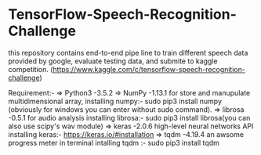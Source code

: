 # TensorFlow-Speech-Recognition-Challenge
this repository contains end-to-end pipe line to train different speech data provided by google, evaluate testing data, and submite to kaggle competition. (https://www.kaggle.com/c/tensorflow-speech-recognition-challenge)

Requirement:-
=> Python3 -3.5.2
=> NumPy -1.13.1
  for store and manupulate multidimensional array,
  installing numpy:- sudo pip3 install numpy (obviously for windows you can enter without sudo command).
=> librosa -0.5.1
  for audio analysis
  installing librosa:- sudo pip3 install librosa(you can also use scipy's wav module)
=> keras -2.0.6
   high-level neural networks API
   installing keras:- https://keras.io/#installation
=> tqdm -4.19.4
   an awsome progress meter in terminal
   intalling tqdm :- sudo pip3 install tqdm
